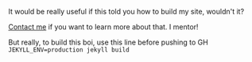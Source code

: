It would be really useful if this told you how to build my site, wouldn't it?

[Contact me](https://www.monjibram.com/contact) if you want to learn more about that. I mentor!

But really, to build this boi, use this line before pushing to GH
`JEKYLL_ENV=production jekyll build`